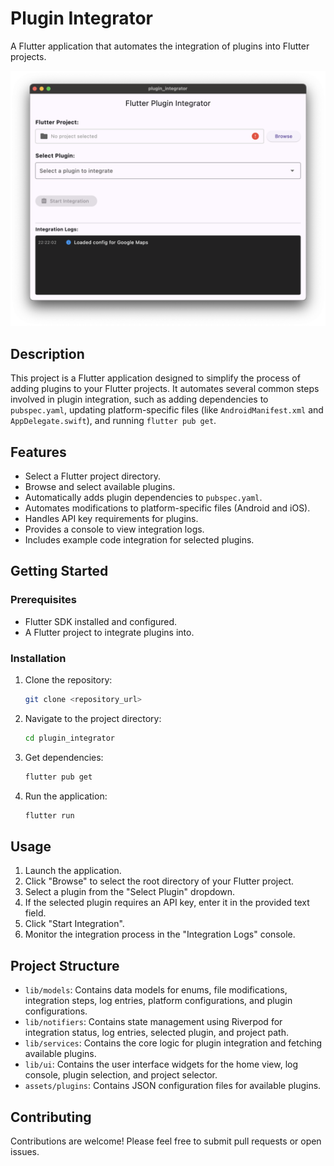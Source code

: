 # Plugin Integrator

A Flutter application that automates the integration of plugins into Flutter projects.

![Screenshot Placeholder](assets/images/screenshot.png)

## Description

This project is a Flutter application designed to simplify the process of adding plugins to your Flutter projects. It automates several common steps involved in plugin integration, such as adding dependencies to `pubspec.yaml`, updating platform-specific files (like `AndroidManifest.xml` and `AppDelegate.swift`), and running `flutter pub get`.

## Features

* Select a Flutter project directory.
* Browse and select available plugins.
* Automatically adds plugin dependencies to `pubspec.yaml`.
* Automates modifications to platform-specific files (Android and iOS).
* Handles API key requirements for plugins.
* Provides a console to view integration logs.
* Includes example code integration for selected plugins.

## Getting Started

### Prerequisites

* Flutter SDK installed and configured.
* A Flutter project to integrate plugins into.

### Installation

1.  Clone the repository:
    ```bash
    git clone <repository_url>
    ```
2.  Navigate to the project directory:
    ```bash
    cd plugin_integrator
    ```
3.  Get dependencies:
    ```bash
    flutter pub get
    ```
4.  Run the application:
    ```bash
    flutter run
    ```

## Usage

1.  Launch the application.
2.  Click "Browse" to select the root directory of your Flutter project.
3.  Select a plugin from the "Select Plugin" dropdown.
4.  If the selected plugin requires an API key, enter it in the provided text field.
5.  Click "Start Integration".
6.  Monitor the integration process in the "Integration Logs" console.

## Project Structure

* `lib/models`: Contains data models for enums, file modifications, integration steps, log entries, platform configurations, and plugin configurations.
* `lib/notifiers`: Contains state management using Riverpod for integration status, log entries, selected plugin, and project path.
* `lib/services`: Contains the core logic for plugin integration and fetching available plugins.
* `lib/ui`: Contains the user interface widgets for the home view, log console, plugin selection, and project selector.
* `assets/plugins`: Contains JSON configuration files for available plugins.

## Contributing

Contributions are welcome! Please feel free to submit pull requests or open issues.
